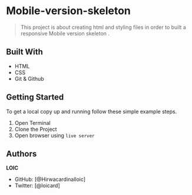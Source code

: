 # Mobile-version-skeleton
> This project is about  creating html and styling files in order to built a responsive Mobile version skeleton .
## Built With
- HTML
- CSS
- Git & Github
## Getting Started
To get a local copy up and running follow these simple example steps.
1. Open Terminal
2. Clone the Project 
3. Open browser using `live server`
## Authors
**LOIC**
- GitHub: [@Hirwacardinalloic]
- Twitter: [@loicard]

